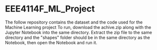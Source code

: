 # EEE4114F_ML_Project
The follow repository contains the dataset and the code used for the Machine Learning project
To run, download the achive.zip along with the Jupyter Notebook into the same directory. Extract the zip file to the same directory and the "shapes" folder should be in the same directory as the Notebook, then open the Notebook and run it.
